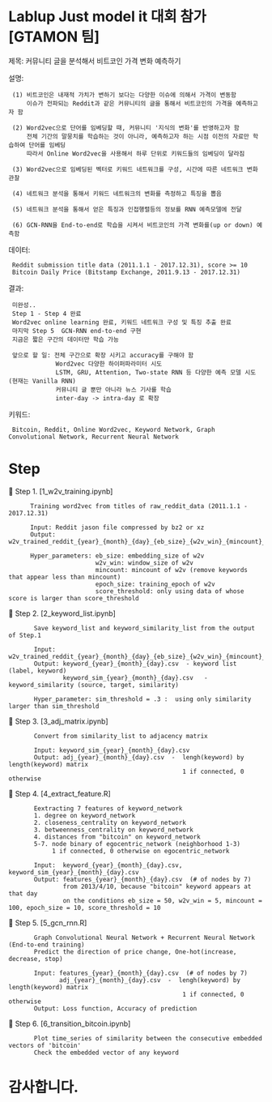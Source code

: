 
# Lablup Just model it 대회 참가 [GTAMON 팀]


제목: 커뮤니티 글을 분석해서 비트코인 가격 변화 예측하기

설명: 

     (1) 비트코인은 내재적 가치가 변하기 보다는 다양한 이슈에 의해서 가격이 변동함
         이슈가 전파되는 Reddit과 같은 커뮤니티의 글을 통해서 비트코인의 가격을 예측하고자 함
         
     (2) Word2vec으로 단어를 임베딩할 때, 커뮤니티 '지식의 변화'를 반영하고자 함
         전체 기간의 말뭉치를 학습하는 것이 아니라, 예측하고자 하는 시점 이전의 자료만 학습하여 단어를 임베딩
         따라서 Online Word2vec을 사용해서 하루 단위로 키워드들의 임베딩이 달라짐
            
     (3) Word2vec으로 임베딩된 벡터로 키워드 네트워크를 구성, 시간에 따른 네트워크 변화 관찰
     
     (4) 네트워크 분석을 통해서 키워드 네트워크의 변화를 측정하고 특징을 뽑음
     
     (5) 네트워크 분석을 통해서 얻은 특징과 인접행렬등의 정보를 RNN 예측모델에 전달
     
     (6) GCN-RNN을 End-to-end로 학습을 시켜서 비트코인의 가격 변화를(up or down) 예측함
     
데이터: 

     Reddit submission title data (2011.1.1 - 2017.12.31), score >= 10
     Bitcoin Daily Price (Bitstamp Exchange, 2011.9.13 - 2017.12.31)

결과: 

     미완성..
     Step 1 - Step 4 완료
     Word2vec online learning 완료, 키워드 네트워크 구성 및 특징 추출 완료
     마지막 Step 5  GCN-RNN end-to-end 구현
     지금은 짧은 구간의 데이터만 학습 가능
     
     앞으로 할 일: 전체 구간으로 확장 시키고 accuracy를 구해야 함
                 Word2vec 다양한 하이퍼파라미터 시도
                 LSTM, GRU, Attention, Two-state RNN 등 다양한 예측 모델 시도 (현재는 Vanilla RNN)
                 커뮤니티 글 뿐만 아니라 뉴스 기사를 학습
                 inter-day -> intra-day 로 확장


키워드:  

     Bitcoin, Reddit, Online Word2vec, Keyword Network, Graph Convolutional Network, Recurrent Neural Network


# Step

:whale: Step 1. [1_w2v_training.ipynb]
          
          Training word2vec from titles of raw_reddit_data (2011.1.1 - 2017.12.31)
          
          Input: Reddit jason file compressed by bz2 or xz
          Output: w2v_trained_reddit_{year}_{month}_{day}_{eb_size}_{w2v_win}_{mincount}_{epoch_size}
          
          Hyper_parameters: eb_size: embedding_size of w2v
                            w2v_win: window_size of w2v
                            mincount: mincount of w2v (remove keywords that appear less than mincount)
                            epoch_size: training_epoch of w2v
                            score_threshold: only using data of whose score is larger than score_threshold
           
  
:whale: Step 2. [2_keyword_list.ipynb]
           
           Save keyword_list and keyword_similarity_list from the output of Step.1
           
           Input: w2v_trained_reddit_{year}_{month}_{day}_{eb_size}_{w2v_win}_{mincount}_{epoch_size}
           Output: keyword_{year}_{month}_{day}.csv  - keyword list (label, keyword)
                   keyword_sim_{year}_{month}_{day}.csv   -  keyword_similarity (source, target, similarity)
                   
           Hyper_parameter: sim_threshold = .3 :  using only similarity larger than sim_threshold
           
           
:whale: Step 3. [3_adj_matrix.ipynb]
           
           Convert from similarity_list to adjacency matrix 
           
           Input: keyword_sim_{year}_{month}_{day}.csv
           Output: adj_{year}_{month}_{day}.csv  -  lengh(keyword) by length(keyword) matrix
                                                    1 if connected, 0 otherwise


:whale: Step 4. [4_extract_feature.R]
                                  
           Eextracting 7 features of keyword_network
           1. degree on keyword_network
           2. closeness_centrality on keyword_network
           3. betweenness_centrality on keyword_network
           4. distances from "bitcoin" on keyword_network
           5-7. node binary of egocentric_network (neighborhood 1-3)
                1 if connected, 0 otherwise on egocentric_network
           
           Input:  keyword_{year}_{month}_{day}.csv,  keyword_sim_{year}_{month}_{day}.csv
           Output: features_{year}_{month}_{day}.csv  (# of nodes by 7)
                   from 2013/4/10, because "bitcoin" keyword appears at that day
                   on the conditions eb_size = 50, w2v_win = 5, mincount = 100, epoch_size = 10, score_threshold = 10
                            

:whale: Step 5. [5_gcn_rnn.R]

           Graph Convolutional Neural Network + Recurrent Neural Network (End-to-end training)
           Predict the direction of price change, One-hot(increase, decrease, stop)
           
           Input: features_{year}_{month}_{day}.csv  (# of nodes by 7)
                  adj_{year}_{month}_{day}.csv  -  lengh(keyword) by length(keyword) matrix
                                                    1 if connected, 0 otherwise 
           Output: Loss function, Accuracy of prediction
          
          
:whale: Step 6. [6_transition_bitcoin.ipynb]
           
           Plot time_series of similarity between the consecutive embedded vectors of 'bitcoin'
           Check the embedded vector of any keyword
           



# 감사합니다.
